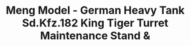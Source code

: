 ---
layout: product
title: "Meng Model - German Heavy Tank Sd.Kfz.182 King Tiger Turret Maintenance Stand &"
price: "4500" 
desc: "N/A"
img_path: "/assets/img/MM-SPS-061.jpg"
brand: "N/A"
available: false
special_offer: false
new: false
soon: false
cat: "010000"
subcat: "011000"
subsubcat: "0N/A"
sifra: "MM-SPS-061"
popular: true
---